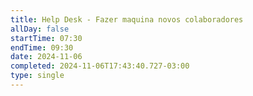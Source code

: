 ```yaml
---
title: Help Desk - Fazer maquina novos colaboradores
allDay: false
startTime: 07:30
endTime: 09:30
date: 2024-11-06
completed: 2024-11-06T17:43:40.727-03:00
type: single
---
```

